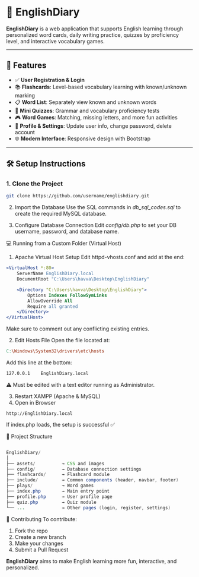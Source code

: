 

# 📝 EnglishDiary

**EnglishDiary** is a web application that supports English learning through personalized word cards, daily writing practice, quizzes by proficiency level, and interactive vocabulary games.

---

## 🚀 Features

- ✅ **User Registration & Login**
- 📚 **Flashcards**: Level-based vocabulary learning with known/unknown marking
- 📋 **Word List**: Separately view known and unknown words
- 🧠 **Mini Quizzes**: Grammar and vocabulary proficiency tests
- 🎮 **Word Games**: Matching, missing letters, and more fun activities
- 👤 **Profile & Settings**: Update user info, change password, delete account
- 🌐 **Modern Interface**: Responsive design with Bootstrap

---

## 🛠️ Setup Instructions

### 1. Clone the Project
```bash
git clone https://github.com/username/englishdiary.git
```

2. Import the Database
Use the SQL commands in *db_sql_codes.sql* to create the required MySQL database.

3. Configure Database Connection
Edit *config/db.php* to set your DB username, password, and database name.

💻 Running from a Custom Folder (Virtual Host)
1. Apache Virtual Host Setup
Edit httpd-vhosts.conf and add at the end:


```apache
<VirtualHost *:80>
    ServerName EnglishDiary.local
    DocumentRoot "C:\Users\havva\Desktop\EnglishDiary"

    <Directory "C:\Users\havva\Desktop\EnglishDiary">
        Options Indexes FollowSymLinks
        AllowOverride All
        Require all granted
    </Directory>
</VirtualHost>
```
Make sure to comment out any conflicting existing entries.

2. Edit Hosts File
Open the file located at:

```makefile
C:\Windows\System32\drivers\etc\hosts
```

Add this line at the bottom:

```bash
127.0.0.1    EnglishDiary.local
```
⚠️ Must be edited with a text editor running as Administrator.

3. Restart XAMPP (Apache & MySQL)
4. Open in Browser
```arduino
http://EnglishDiary.local
```
If index.php loads, the setup is successful ✅

📁 Project Structure
```java

EnglishDiary/
│
├── assets/          → CSS and images
├── config/          → Database connection settings
├── flashcards/      → Flashcard module
├── include/         → Common components (header, navbar, footer)
├── plays/           → Word games
├── index.php        → Main entry point
├── profile.php      → User profile page
├── quiz.php         → Quiz module
└── ...              → Other pages (login, register, settings)
```

🤝 Contributing
To contribute:

1) Fork the repo
2) Create a new branch
3) Make your changes
4) Submit a Pull Request

**EnglishDiary** aims to make English learning more fun, interactive, and personalized.
